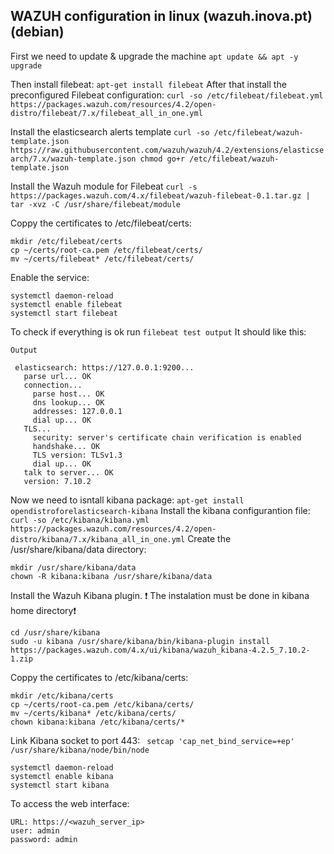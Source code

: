 ## WAZUH configuration in linux (wazuh.inova.pt)(debian)


First we need to update & upgrade the machine ``apt update && apt -y upgrade``

Then install filebeat: ``apt-get install filebeat``
After that install the preconfigured Filebeat configuration: ``curl -so /etc/filebeat/filebeat.yml https://packages.wazuh.com/resources/4.2/open-distro/filebeat/7.x/filebeat_all_in_one.yml``

Install the elasticsearch alerts template ``curl -so /etc/filebeat/wazuh-template.json https://raw.githubusercontent.com/wazuh/wazuh/4.2/extensions/elasticsearch/7.x/wazuh-template.json
chmod go+r /etc/filebeat/wazuh-template.json``

Install the Wazuh module for Filebeat ``curl -s https://packages.wazuh.com/4.x/filebeat/wazuh-filebeat-0.1.tar.gz | tar -xvz -C /usr/share/filebeat/module``

Coppy the certificates to /etc/filebeat/certs:
```
mkdir /etc/filebeat/certs
cp ~/certs/root-ca.pem /etc/filebeat/certs/
mv ~/certs/filebeat* /etc/filebeat/certs/
```
Enable the service:
```
systemctl daemon-reload
systemctl enable filebeat
systemctl start filebeat
```
To check if everything is ok run ``filebeat test output``
It should like this:
```
Output

 elasticsearch: https://127.0.0.1:9200...
   parse url... OK
   connection...
     parse host... OK
     dns lookup... OK
     addresses: 127.0.0.1
     dial up... OK
   TLS...
     security: server's certificate chain verification is enabled
     handshake... OK
     TLS version: TLSv1.3
     dial up... OK
   talk to server... OK
   version: 7.10.2
   ```
   Now we need to isntall kibana package: ``apt-get install opendistroforelasticsearch-kibana``
   Install the kibana configurantion file: ``curl -so /etc/kibana/kibana.yml https://packages.wazuh.com/resources/4.2/open-distro/kibana/7.x/kibana_all_in_one.yml``
   Create the /usr/share/kibana/data directory:
   ```
mkdir /usr/share/kibana/data
chown -R kibana:kibana /usr/share/kibana/data
```
Install the Wazuh Kibana plugin.
❗ The instalation must be done in kibana home directory❗
```
cd /usr/share/kibana
sudo -u kibana /usr/share/kibana/bin/kibana-plugin install https://packages.wazuh.com/4.x/ui/kibana/wazuh_kibana-4.2.5_7.10.2-1.zip
```
Coppy the certificates to /etc/kibana/certs:
```
mkdir /etc/kibana/certs
cp ~/certs/root-ca.pem /etc/kibana/certs/
mv ~/certs/kibana* /etc/kibana/certs/
chown kibana:kibana /etc/kibana/certs/*
```
Link Kibana socket to port 443: `` setcap 'cap_net_bind_service=+ep' /usr/share/kibana/node/bin/node`` 
```
systemctl daemon-reload
systemctl enable kibana
systemctl start kibana
```
To access the web interface:
```
URL: https://<wazuh_server_ip>
user: admin
password: admin
```
